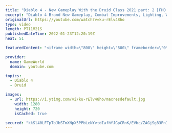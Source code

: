 ```yaml
---
title: "Diablo 4 - New Gameplay With the Druid Class 2021 part: 2 [FHD 1080p]"
excerpt: "Diablo 4 Brand New Gameplay, Combat Improvements, Lighting, Weapon Buffs and More Subscribe to GameWorld YouTube ..."
originalUrl: https://youtube.com/watch?v=ku-rElv48ho
type: video
length: PT11M21S
publishedDateTime: 2022-01-23T12:20:19Z
heat: 51

featuredContent: "<iframe width=\"800\" height=\"500\" frameborder=\"0\" src=\"https://www.youtube.com/embed/ku-rElv48ho\" allow=\"accelerometer; autoplay; encrypted-media; gyroscope; picture-in-picture\" allowfullscreen></iframe>"

provider:
  name: GameWorld
  domain: youtube.com

topics:
  - Diablo 4
  - Druid

images:
  - url: https://i.ytimg.com/vi/ku-rElv48ho/maxresdefault.jpg
    width: 1280
    height: 720
    isCached: true

secured: "kkSl40LFTpToJbSTmXNpX5PPbLeNYvtdIafhYJGpCRnK/EVbc/ZAGjSg83PnIv9hKb8dhHiWBYAJ4KpxFO4RX+rIzw0y56GtNABvqH0BNctDLIxqMF8RKZHrYtgoame8+J7CJVK5GNRqUfATsePCQEU3GTEaWw6+CY1s6YzigWCaGnPStE7imV2rIZSdBX64pJQpXF57WEpAcEeO0XNjaY76Uw7486zFWtlXIGoGP1KqMOAKvPkWfmSwXad0u01Ho7FrzmXqD81Y/lgud4xUqPNILNbVsorjY1QvsBeiUovN02rwrgELNbX5xp/KokC5/NicERm0yTeaj3g9wTR12aiSgJ8HmAjmj+oDSMXyr1l6x5f8vNRMMOS/W5kfUCvkEIUiVLloxVOSrSDHw3f8QrwKu9k0/fqJyRRdRS9+bKg=;oJZmmqdEe2ibCz8rLSZ24A=="
---
```


